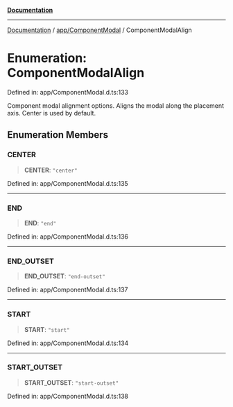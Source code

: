 [**Documentation**](../../../index.md)

***

[Documentation](../../../index.md) / [app/ComponentModal](../index.md) / ComponentModalAlign

# Enumeration: ComponentModalAlign

Defined in: app/ComponentModal.d.ts:133

Component modal alignment options.
Aligns the modal along the placement
axis. Center is used by default.

## Enumeration Members

### CENTER

> **CENTER**: `"center"`

Defined in: app/ComponentModal.d.ts:135

***

### END

> **END**: `"end"`

Defined in: app/ComponentModal.d.ts:136

***

### END\_OUTSET

> **END\_OUTSET**: `"end-outset"`

Defined in: app/ComponentModal.d.ts:137

***

### START

> **START**: `"start"`

Defined in: app/ComponentModal.d.ts:134

***

### START\_OUTSET

> **START\_OUTSET**: `"start-outset"`

Defined in: app/ComponentModal.d.ts:138
